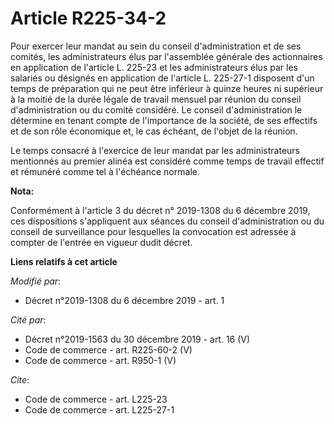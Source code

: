 # Article R225-34-2

Pour exercer leur mandat au sein du conseil d'administration et de ses comités, les administrateurs élus par l'assemblée
générale des actionnaires en application de l'article L. 225-23 et les administrateurs élus par les salariés ou désignés en
application de l'article L. 225-27-1 disposent d'un temps de préparation qui ne peut être inférieur à quinze heures ni
supérieur à la moitié de la durée légale de travail mensuel par réunion du conseil d'administration ou du comité considéré.
Le conseil d'administration le détermine en tenant compte de l'importance de la société, de ses effectifs et de son rôle
économique et, le cas échéant, de l'objet de la réunion.

Le temps consacré à l'exercice de leur mandat par les administrateurs mentionnés au premier alinéa est considéré comme temps
de travail effectif et rémunéré comme tel à l'échéance normale.

**Nota:**

Conformément à l'article 3 du décret n° 2019-1308 du 6 décembre 2019, ces dispositions s'appliquent aux séances du conseil
d'administration ou du conseil de surveillance pour lesquelles la convocation est adressée à compter de l'entrée en vigueur
dudit décret.

**Liens relatifs à cet article**

_Modifié par_:

  - Décret n°2019-1308 du 6 décembre 2019 - art. 1

_Cité par_:

  - Décret n°2019-1563 du 30 décembre 2019 - art. 16 (V)
  - Code de commerce - art. R225-60-2 (V)
  - Code de commerce - art. R950-1 (V)

_Cite_:

  - Code de commerce - art. L225-23
  - Code de commerce - art. L225-27-1
